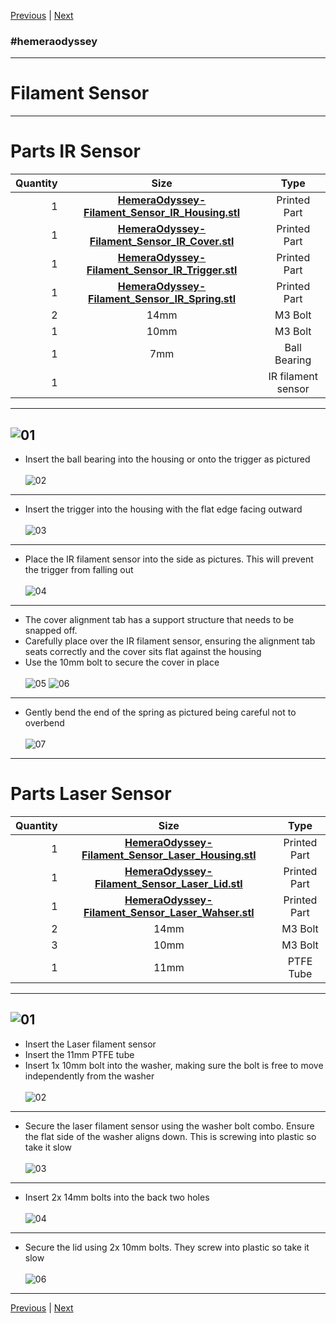 [Previous](04_X_Carriage.md) | [Next](06_Extruder_Assembly.md)
### #hemeraodyssey
---
# Filament Sensor
---
# Parts IR Sensor
|Quantity|Size|Type|
|---:|:---:|:---:|
|1|[**HemeraOdyssey-Filament_Sensor_IR_Housing.stl**](../HemeraOdyssey_STLs_BETA/HemeraOdyssey-Filament_Sensor_IR_Housing.stl)|Printed Part|
|1|[**HemeraOdyssey-Filament_Sensor_IR_Cover.stl**](../HemeraOdyssey_STLs_BETA/HemeraOdyssey-Filament_Sensor_IR_Cover.stl)|Printed Part|
|1|[**HemeraOdyssey-Filament_Sensor_IR_Trigger.stl**](../HemeraOdyssey_STLs_BETA/HemeraOdyssey-Filament_Sensor_IR_Trigger.stl)|Printed Part|
|1|[**HemeraOdyssey-Filament_Sensor_IR_Spring.stl**](../HemeraOdyssey_STLs_BETA/HemeraOdyssey-Filament_Sensor_IR_Spring.stl)|Printed Part|
|2|14mm|M3 Bolt|
|1|10mm|M3 Bolt|
|1|7mm|Ball Bearing|
|1||IR filament sensor|
---  
![01](../img/Filament_Sensors/IR/01.jpg)
---
* Insert the ball bearing into the housing or onto the trigger as pictured<br>  
![02](../img/Filament_Sensors/IR/02.jpg)
---
* Insert the trigger into the housing with the flat edge facing outward<br>  
![03](../img/Filament_Sensors/IR/03.jpg)
---
* Place the IR filament sensor into the side as pictures. This will prevent the trigger from falling out<br>  
![04](../img/Filament_Sensors/IR/04.jpg)
---
* The cover alignment tab has a support structure that needs to be snapped off.
* Carefully place over the IR filament sensor, ensuring the alignment tab seats correctly and the cover sits flat against the housing
* Use the 10mm bolt to secure the cover in place<br>  
![05](../img/Filament_Sensors/IR/05.jpg)
![06](../img/Filament_Sensors/IR/06.jpg)
---
* Gently bend the end of the spring as pictured being careful not to overbend<br>  
![07](../img/Filament_Sensors/IR/07.jpg)
---
# Parts Laser Sensor
|Quantity|Size|Type|
|---:|:---:|:---:|
|1|[**HemeraOdyssey-Filament_Sensor_Laser_Housing.stl**](../HemeraOdyssey_STLs_BETA/HemeraOdyssey-Filament_Sensor_Laser_Housing.stl)|Printed Part|
|1|[**HemeraOdyssey-Filament_Sensor_Laser_Lid.stl**](../HemeraOdyssey_STLs_BETA/HemeraOdyssey-Filament_Sensor_Laser_Lid.stl)|Printed Part|
|1|[**HemeraOdyssey-Filament_Sensor_Laser_Wahser.stl**](../HemeraOdyssey_STLs_BETA/HemeraOdyssey-Filament_Sensor_Laser_Wahser.stl)|Printed Part|
|2|14mm|M3 Bolt|
|3|10mm|M3 Bolt|
|1|11mm|PTFE Tube
---
![01](../img/Filament_Sensors/Laser/01.jpg)
---
* Insert the Laser filament sensor
* Insert the 11mm PTFE tube
* Insert 1x 10mm bolt into the washer, making sure the bolt is free to move independently from the washer<br>  
![02](../img/Filament_Sensors/Laser/02.jpg)
---
* Secure the laser filament sensor using the washer bolt combo. Ensure the flat side of the washer aligns down. This is screwing into plastic so take it slow<br>  
![03](../img/Filament_Sensors/Laser/03.jpg)
---
* Insert 2x 14mm bolts into the back two holes<br>  
![04](../img/Filament_Sensors/Laser/04.jpg)
---
* Secure the lid using 2x 10mm bolts. They screw into plastic so take it slow<br>  
![06](../img/Filament_Sensors/Laser/06.jpg)
---
[Previous](04_X_Carriage.md) | [Next](06_Extruder_Assembly.md)